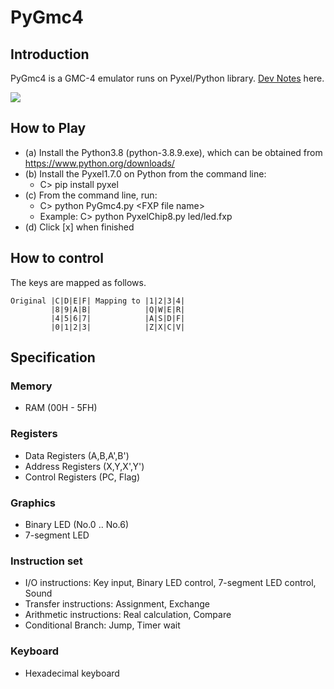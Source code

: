 # PyGmc4

## Introduction

PyGmc4 is a GMC-4 emulator runs on Pyxel/Python library.
[Dev Notes](https://github.com/jay-kumogata/RetroGames/blob/main/pyxel/pygmc4/doc/091211_DevNotes.md) here.

![](https://github.com/jay-kumogata/RetroGames/blob/main/pyxel/pygmc4/screenshots/led03.gif)

## How to Play

- (a) Install the Python3.8 (python-3.8.9.exe), which can be obtained from https://www.python.org/downloads/
- (b) Install the Pyxel1.7.0 on Python from the command line:  
  - C> pip install pyxel
- (c) From the command line, run:
  - C> python PyGmc4.py \<FXP file name\>
  - Example: C> python PyxelChip8.py led/led.fxp
- (d) Click [x] when finished

## How to control
  
The keys are mapped as follows.

	         
	Original |C|D|E|F| Mapping to |1|2|3|4|
	         |8|9|A|B|            |Q|W|E|R|
	         |4|5|6|7|            |A|S|D|F|
	         |0|1|2|3|            |Z|X|C|V|

## Specification
### Memory
- RAM (00H - 5FH)

### Registers
- Data Registers (A,B,A',B')
- Address Registers (X,Y,X',Y')
- Control Registers (PC, Flag)

### Graphics
- Binary LED (No.0 .. No.6)
- 7-segment LED 

### Instruction set
- I/O instructions: Key input, Binary LED control, 7-segment LED control, Sound
- Transfer instructions: Assignment, Exchange
- Arithmetic instructions: Real calculation, Compare
- Conditional Branch: Jump, Timer wait

### Keyboard
- Hexadecimal keyboard
